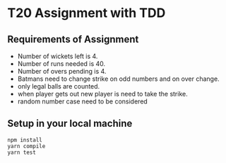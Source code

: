 # T20 Assignment with TDD

## Requirements of Assignment

  - Number of wickets left is 4.
  - Number of runs needed is 40.
  - Number of overs pending is 4.
  - Batmans need to change strike on odd numbers and on over change.
  - only legal balls are counted.
  - when player gets out new player is need to take the strike.
  - random number case need to be considered


## Setup in your local machine

    npm install
    yarn compile
    yarn test
